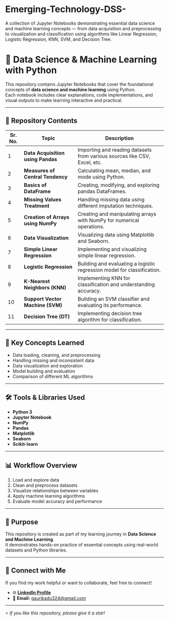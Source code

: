 # Emerging-Technology-DSS-
A collection of Jupyter Notebooks demonstrating essential data science and machine learning concepts — from data acquisition and preprocessing to visualization and classification using algorithms like Linear Regression, Logistic Regression, KNN, SVM, and Decision Tree.
# 📘 Data Science & Machine Learning with Python

This repository contains Jupyter Notebooks that cover the foundational concepts of **data science and machine learning** using Python.  
Each notebook includes clear explanations, code implementations, and visual outputs to make learning interactive and practical.

---

## 📂 Repository Contents

| Sr. No. | Topic | Description |
|----------|--------|-------------|
| 1 | **Data Acquisition using Pandas** | Importing and reading datasets from various sources like CSV, Excel, etc. |
| 2 | **Measures of Central Tendency** | Calculating mean, median, and mode using Python. |
| 3 | **Basics of DataFrame** | Creating, modifying, and exploring pandas DataFrames. |
| 4 | **Missing Values Treatment** | Handling missing data using different imputation techniques. |
| 5 | **Creation of Arrays using NumPy** | Creating and manipulating arrays with NumPy for numerical operations. |
| 6 | **Data Visualization** | Visualizing data using Matplotlib and Seaborn. |
| 7 | **Simple Linear Regression** | Implementing and visualizing simple linear regression. |
| 8 | **Logistic Regression** | Building and evaluating a logistic regression model for classification. |
| 9 | **K-Nearest Neighbors (KNN)** | Implementing KNN for classification and understanding accuracy. |
| 10 | **Support Vector Machine (SVM)** | Building an SVM classifier and evaluating its performance. |
| 11 | **Decision Tree (DT)** | Implementing decision tree algorithm for classification. |

---

## 🧠 Key Concepts Learned
- Data loading, cleaning, and preprocessing  
- Handling missing and inconsistent data  
- Data visualization and exploration  
- Model building and evaluation  
- Comparison of different ML algorithms  

---

## 🛠️ Tools & Libraries Used
- **Python 3**
- **Jupyter Notebook**
- **NumPy**
- **Pandas**
- **Matplotlib**
- **Seaborn**
- **Scikit-learn**

---

## 📊 Workflow Overview
1. Load and explore data  
2. Clean and preprocess datasets  
3. Visualize relationships between variables  
4. Apply machine learning algorithms  
5. Evaluate model accuracy and performance  

---

## 🎯 Purpose
This repository is created as part of my learning journey in **Data Science and Machine Learning**.  
It demonstrates hands-on practice of essential concepts using real-world datasets and Python libraries.

---

## 🤝 Connect with Me

If you find my work helpful or want to collaborate, feel free to connect!

- 🌐 **[LinkedIn Profile](https://www.linkedin.com/in/gauri-kadu-74154a31a)**  
- 📧 **Email:** gaurikadu324@gmail.com


---

⭐ *If you like this repository, please give it a star!*
